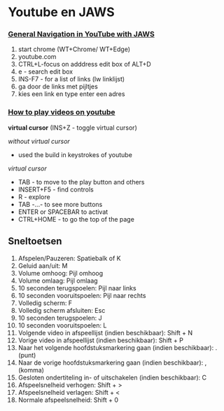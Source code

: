 # Youtube en JAWS

### [General Navigation in YouTube with JAWS](https://www.youtube.com/watch?v=oMzXAV0ZEsE)

1. start chrome (WT+Chrome/ WT+Edge)
1. youtube.com  
2. CTRL+L-focus on adddress edit box of ALT+D
1. e - search edit box  
1. INS-F7 - for a list of links (lw linklijst)  
1. ga door de links met pijltjes  
1. kies een link en type enter een adres

### [How to play videos on youtube](https://www.youtube.com/watch?v=jqvxKLbp6CI)  

**virtual cursor** (INS+Z - toggle virtual cursor)

*without virtual cursor*

* used the build in keystrokes of youtube

*virtual cursor* 

* TAB - to move to the play button and others
* INSERT+F5 - find controls
* R - explore
* TAB -...- to see more buttons
* ENTER or SPACEBAR to activat
* CTRL+HOME - to go the top of the page

## Sneltoetsen
1. Afspelen/Pauzeren: Spatiebalk of K
2. Geluid aan/uit: M
3. Volume omhoog: Pijl omhoog
4. Volume omlaag: Pijl omlaag
5. 10 seconden terugspoelen: Pijl naar links
6. 10 seconden vooruitspoelen: Pijl naar rechts
7. Volledig scherm: F
8. Volledig scherm afsluiten: Esc
9. 10 seconden terugspoelen: J
10. 10 seconden vooruitspoelen: L
11. Volgende video in afspeellijst (indien beschikbaar): Shift + N
12. Vorige video in afspeellijst (indien beschikbaar): Shift + P
13. Naar het volgende hoofdstuksmarkering gaan (indien beschikbaar): . (punt)
14. Naar de vorige hoofdstuksmarkering gaan (indien beschikbaar): , (komma)
15. Gesloten ondertiteling in- of uitschakelen (indien beschikbaar): C
16. Afspeelsnelheid verhogen: Shift + >
17. Afspeelsnelheid verlagen: Shift + <
18. Normale afspeelsnelheid: Shift + 0
